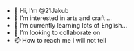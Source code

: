 - 👋 Hi, I’m @21Jakub
- 👀 I’m interested in arts and craft ...
- 🌱 I’m currently learning lots of English...
- 💞️ I’m looking to collaborate on 
- 📫 How to reach me i will not tell

<!---
21Jakub/21Jakub is a ✨ special ✨ repository because its `README.md` (this file) appears on your GitHub profile.
You can click the Preview link to take a look at your changes.
--->
